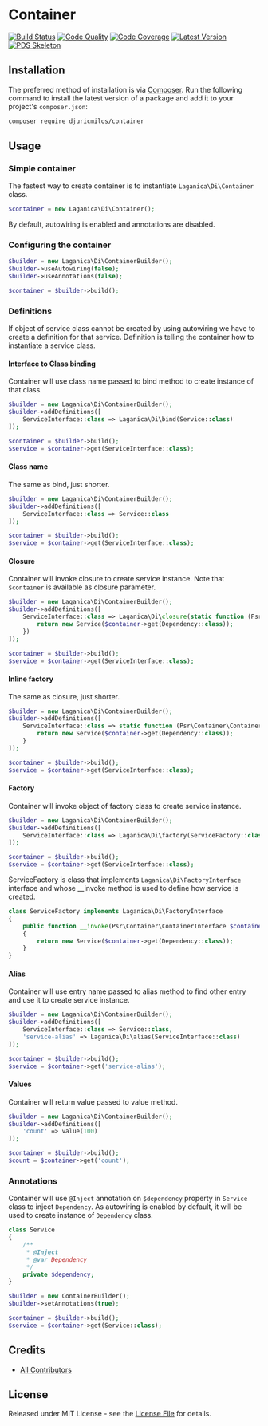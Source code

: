 # Container

[![Build Status][ico-build]][link-build]
[![Code Quality][ico-code-quality]][link-code-quality]
[![Code Coverage][ico-code-coverage]][link-code-coverage]
[![Latest Version][ico-version]][link-packagist]
[![PDS Skeleton][ico-pds]][link-pds]

[ico-version]: https://img.shields.io/packagist/v/djuricmilos/container.svg
[ico-build]: https://api.travis-ci.com/djuricmilos/container.svg?branch=master
[ico-code-coverage]: https://img.shields.io/scrutinizer/coverage/g/djuricmilos/container.svg
[ico-code-quality]: https://img.shields.io/scrutinizer/g/djuricmilos/container.svg
[ico-pds]: https://img.shields.io/badge/pds-skeleton-blue.svg

[link-packagist]: https://packagist.org/packages/djuricmilos/container
[link-build]: https://travis-ci.com/djuricmilos/container
[link-code-coverage]: https://scrutinizer-ci.com/g/djuricmilos/container/code-structure
[link-code-quality]: https://scrutinizer-ci.com/g/djuricmilos/container
[link-pds]: https://github.com/php-pds/skeleton
[link-author]: https://github.com/djuricmilos
[link-contributors]: ../../contributors

## Installation

The preferred method of installation is via [Composer](http://getcomposer.org/). Run the following command to install the latest version of a package and add it to your project's `composer.json`:

```bash
composer require djuricmilos/container
```

## Usage

### Simple container

The fastest way to create container is to instantiate `Laganica\Di\Container` class.

```php
$container = new Laganica\Di\Container();
```

By default, autowiring is enabled and annotations are disabled.

### Configuring the container

```php
$builder = new Laganica\Di\ContainerBuilder();
$builder->useAutowiring(false);
$builder->useAnnotations(false);

$container = $builder->build();
```

### Definitions

If object of service class cannot be created by using autowiring we have to create a definition for that service.
Definition is telling the container how to instantiate a service class.

#### Interface to Class binding

Container will use class name passed to bind method to create instance of that class.

```php
$builder = new Laganica\Di\ContainerBuilder();
$builder->addDefinitions([
    ServiceInterface::class => Laganica\Di\bind(Service::class)
]);

$container = $builder->build();
$service = $container->get(ServiceInterface::class);
```

#### Class name

The same as bind, just shorter.

```php
$builder = new Laganica\Di\ContainerBuilder();
$builder->addDefinitions([
    ServiceInterface::class => Service::class
]);

$container = $builder->build();
$service = $container->get(ServiceInterface::class);
```

#### Closure

Container will invoke closure to create service instance.
Note that `$container` is available as closure parameter.

```php
$builder = new Laganica\Di\ContainerBuilder();
$builder->addDefinitions([
    ServiceInterface::class => Laganica\Di\closure(static function (Psr\Container\ContainerInterface $container) {
        return new Service($container->get(Dependency::class));
    })
]);

$container = $builder->build();
$service = $container->get(ServiceInterface::class);
```

#### Inline factory

The same as closure, just shorter.

```php
$builder = new Laganica\Di\ContainerBuilder();
$builder->addDefinitions([
    ServiceInterface::class => static function (Psr\Container\ContainerInterface $container) {
        return new Service($container->get(Dependency::class));
    }
]);

$container = $builder->build();
$service = $container->get(ServiceInterface::class);
```

#### Factory

Container will invoke object of factory class to create service instance.

```php
$builder = new Laganica\Di\ContainerBuilder();
$builder->addDefinitions([
    ServiceInterface::class => Laganica\Di\factory(ServiceFactory::class)
]);

$container = $builder->build();
$service = $container->get(ServiceInterface::class);
```

ServiceFactory is class that implements `Laganica\Di\FactoryInterface` interface and whose __invoke method is used to define how service is created.

```php
class ServiceFactory implements Laganica\Di\FactoryInterface
{
    public function __invoke(Psr\Container\ContainerInterface $container)
    {
        return new Service($container->get(Dependency::class));
    }
}
```

#### Alias

Container will use entry name passed to alias method to find other entry and use it to create service instance.

```php
$builder = new Laganica\Di\ContainerBuilder();
$builder->addDefinitions([
    ServiceInterface::class => Service::class,
    'service-alias' => Laganica\Di\alias(ServiceInterface::class)
]);

$container = $builder->build();
$service = $container->get('service-alias');
```

#### Values

Container will return value passed to value method.

```php
$builder = new Laganica\Di\ContainerBuilder();
$builder->addDefinitions([
    'count' => value(100)
]);

$container = $builder->build();
$count = $container->get('count');
```

### Annotations

Container will use `@Inject` annotation on `$dependency` property in `Service` class to inject `Dependency`.
As autowiring is enabled by default, it will be used to create instance of `Dependency` class.

```php
class Service
{
    /**
     * @Inject
     * @var Dependency
     */
    private $dependency;
}

$builder = new ContainerBuilder();
$builder->setAnnotations(true);

$container = $builder->build();
$service = $container->get(Service::class);
```

## Credits

- [All Contributors][link-contributors]

## License

Released under MIT License - see the [License File](LICENSE) for details.
